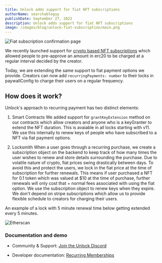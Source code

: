 ```yaml
---
title: Unlock adds support for fiat NFT subscriptions
authorName: searchableguy
publishDate: September 27, 2022
description: Unlock adds support for fiat NFT subscriptions
image: /images/blog/unlock-fiat-subscription/main.png
---
```


![Fiat subscription confirmation page](/images/blog/unlock-fiat-subscription/main.png)

We recently launched support for [crypto based NFT subscriptions](./recurring-subscription-nft.md) which allowed people to pre-approve an amount in erc20 to be charged at a regular interval decided by the creator.

Today, we are extending the same support to fiat payment options we provide. Creators can now add `recurringPayments: number` to their locks in paywallConfig to charge their users on a regular frequency.

## How does it work?

Unlock's approach to recurring payment has two distinct elements:

1. Smart Contracts
   We added support for `grantKeyExtension` method on our contracts which allow creators and anyone who is a keyGranter to extend the NFT duration.
   This is avaiable in all locks starting with v11. We use this internally to renew keys of people who have subscribed to a NFT via fiat payment options.

2. Locksmith
   When a user goes through a recurring purchase, we create a subscription object on the backend to keep track of how many times the user wishes to renew and store details surrounding the purchase. Due to volatile nature of crypto, fiat prices swing drastically between days. To avoid this and protect the users, we lock in the fiat price at the time of subscription for further renewals. This means if user purchased a NFT for 0.1 token which was valued at $10 at the time of purchase, further renewals will only cost that + normal fees associated with using the fiat option. We use the subscription object to renew keys when they expire. We don't depend on stripe subscriptions which allow us to provide flexible schedule to creators for charging their users.

An example of a lock with 5 minute renewal time below getting extended every 5 minutes.

![Etherscan](/images/blog/unlock-fiat-subscription/etherscan.png)

### Documentation and demo

- Community & Support: [Join the Unlock Discord](https://discord.com/invite/Ah6ZEJyTDp)

- Developer documentation: [Recurring Memberships](https://docs.unlock-protocol.com/unlock/creators/recurring-memberships)
